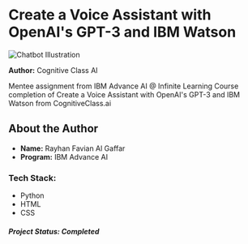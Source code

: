 # Create a Voice Assistant with OpenAI's GPT-3 and IBM Watson

![Chatbot Illustration](https://i.postimg.cc/qvG8Brmx/il7.png)

**Author:** Cognitive Class AI

Mentee assignment from IBM Advance AI @ Infinite Learning Course completion of Create a Voice Assistant with OpenAI's GPT-3 and IBM Watson from CognitiveClass.ai

## About the Author
- **Name:** Rayhan Favian Al Gaffar
- **Program:** IBM Advance AI

### Tech Stack:
- Python
- HTML
- CSS

##### Project Status: Completed
